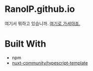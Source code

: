 # RanolP.github.io

여기서 뭐하고 있습니까. [여기로 가셔야죠.](https://ranolp.github.io/)

# Built With

- npm
- [nuxt-community/typescript-template](https://github.com/nuxt-community/typescript-template)
